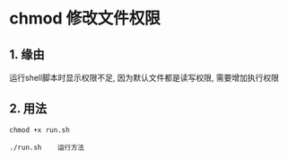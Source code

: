 # chmod  修改文件权限

## 1. 缘由
运行shell脚本时显示权限不足, 因为默认文件都是读写权限, 需要增加执行权限

## 2. 用法
```
chmod +x run.sh

./run.sh    运行方法
```

